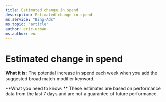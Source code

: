 ```yaml
---
title: Estimated change in spend
description: Estimated change in spend
ms.service: "Bing-Ads"
ms.topic: "article"
author: eric-urban
ms.author: eur
---
```


# Estimated change in spend

**What it is:**       The potential increase in spend each week when you add the suggested broad match modifier keyword.

**What you need to know: **       These estimates are based on performance data from the last 7 days and are not a guarantee of future performance.


